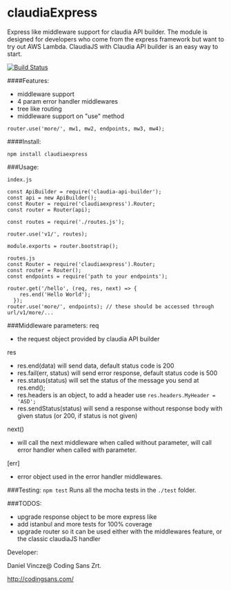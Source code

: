 # claudiaExpress
Express like middleware support for claudia API builder. The module is designed for developers who come from the express framework but want to try out AWS Lambda. ClaudiaJS with Claudia API builder is an easy way to start.

[![Build Status](https://travis-ci.org/vinczedani/claudiaExpress.svg?branch=master)](https://travis-ci.org/vinczedani/claudiaExpress)

####Features:
- middleware support
- 4 param error handler middlewares
- tree like routing
- middleware support on "use" method
```
router.use('more/', mw1, mw2, endpoints, mw3, mw4);
```

####Install:
```
npm install claudiaexpress
```
###Usage:

```
index.js

const ApiBuilder = require('claudia-api-builder');
const api = new ApiBuilder();
const Router = require('claudiaexpress').Router;
const router = Router(api);

const routes = require('./routes.js');

router.use('v1/', routes);

module.exports = router.bootstrap();

routes.js
const Router = require('claudiaexpress').Router;
const router = Router();
const endpoints = require('path to your endpoints');

router.get('/hello', (req, res, next) => {
    res.end('Hello World');
  });
router.use('more/', endpoints); // these should be accessed through url/v1/more/...
```
###Middleware parameters:
req
- the request object provided by claudia API builder

res
- res.end(data) will send data, default status code is 200
- res.fail(err, status) will send error response, default status code is 500
- res.status(status) will set the status of the message you send at res.end();
- res.headers is an object, to add a header use `res.headers.MyHeader = 'ASD';`
- res.sendStatus(status) will send a response without response body with given status (or 200, if status is not given)

next()
- will call the next middleware when called without parameter, will call error handler when called with parameter.

[err]
- error object used in the error handler middlewares.

###Testing:
`npm test`
Runs all the mocha tests in the `./test` folder.

###TODOS:
- upgrade response object to be more express like
- add istanbul and more tests for 100% coverage
- upgrade router so it can be used either with the middlewares feature, or the classic claudiaJS handler

Developer:

Daniel Vincze@
Coding Sans Zrt.

http://codingsans.com/
